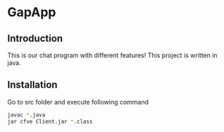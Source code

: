 # GapApp

## Introduction

This is our chat program with different features!
This project is written in java.

## Installation

Go to src folder and execute following command

```bash
javac *.java
jar cfve Client.jar *.class
```
